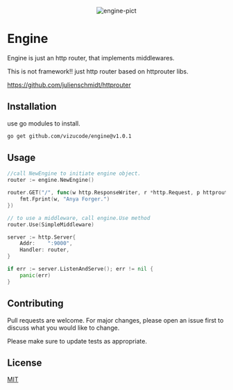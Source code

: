 <p align="center">
	<img src="https://i.ibb.co/nQhm2pK/engine-DFM3-01.jpg" alt="engine-pict"/>
</p>


# Engine
Engine is just an http router, that implements middlewares.

This is not framework!! just http router
based on httprouter libs.

https://github.com/julienschmidt/httprouter

## Installation

use go modules to install.

```bash
go get github.com/vizucode/engine@v1.0.1
```

## Usage

```go
//call NewEngine to initiate engine object.
router := engine.NewEngine()

router.GET("/", func(w http.ResponseWriter, r *http.Request, p httprouter.Params) {
	fmt.Fprint(w, "Anya Forger.")
})

// to use a middleware, call engine.Use method
router.Use(SimpleMiddleware)

server := http.Server{
	Addr:    ":9000",
	Handler: router,
}

if err := server.ListenAndServe(); err != nil {
	panic(err)
}
```

## Contributing
Pull requests are welcome. For major changes, please open an issue first to discuss what you would like to change.

Please make sure to update tests as appropriate.

## License
[MIT](https://choosealicense.com/licenses/mit/)
